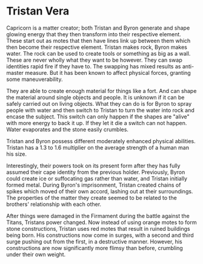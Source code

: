 # Tristan Vera
Capricorn is a matter creator; both Tristan and Byron generate and shape glowing energy that they then transform into their respective element. These start out as motes that then have lines link up between them which then become their respective element. Tristan makes rock, Byron makes water. The rock can be used to create tools or something as big as a wall. These are never wholly what they want to be however. They can swap identities rapid fire if they have to. The swapping has mixed results as anti-master measure. But it has been known to affect physical forces, granting some maneuverability.

They are able to create enough material for things like a fort. And can shape the material around single objects and people. It is unknown if it can be safely carried out on living objects. What they can do is for Byron to spray people with water and then switch to Tristan to turn the water into rock and encase the subject. This switch can only happen if the shapes are "alive" with more energy to back it up. If they let it die a switch can not happen. Water evaporates and the stone easily crumbles.

Tristan and Byron possess different moderately enhanced physical abilities. Tristan has a 1.3 to 1.6 multiplier on the average strength of a human man his size.

Interestingly, their powers took on its present form after they has fully assumed their cape identity from the previous holder. Previously, Byron could create ice or suffocating gas rather than water, and Tristan initially formed metal. During Byron's imprisonment, Tristan created chains of spikes which moved of their own accord, lashing out at their surroundings. The properties of the matter they create seemed to be related to the brothers' relationship with each other.

After things were damaged in the Firmament during the battle against the Titans, Tristans power changed. Now instead of using orange motes to form stone constructions, Tristan uses red motes that result in ruined buildings being born. His constructions now come in surges, with a second and third surge pushing out from the first, in a destructive manner. However, his constructions are now significantly more flimsy than before, crumbling under their own weight.
